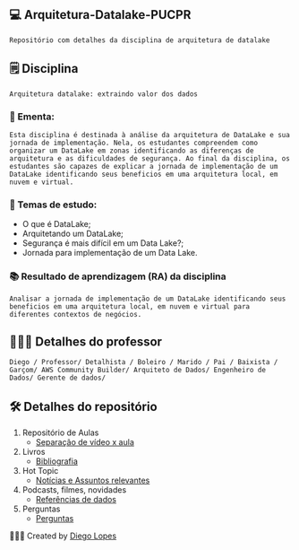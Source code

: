 ## 💻 Arquitetura-Datalake-PUCPR
	Repositório com detalhes da disciplina de arquitetura de datalake


## 🗒   Disciplina	
	Arquitetura datalake: extraindo valor dos dados
### 📝   Ementa:
	Esta disciplina é destinada à análise da arquitetura de DataLake e sua jornada de implementação. Nela, os estudantes compreendem como organizar um DataLake em zonas identificando as diferenças de arquitetura e as dificuldades de segurança. Ao final da disciplina, os estudantes são capazes de explicar a jornada de implementação de um DataLake identificando seus beneficios em uma arquitetura local, em nuvem e virtual.

### 📌   Temas de estudo:
- O que é DataLake;
- Arquitetando um DataLake;
- Segurança é mais difícil em um Data Lake?;
- Jornada para implementação de um Data Lake.

### 📚   Resultado de aprendizagem (RA) da disciplina
	Analisar a jornada de implementação de um DataLake identificando seus beneficios em uma arquitetura local, em nuvem e virtual para diferentes contextos de negócios.

## 👨🏻‍🔧 Detalhes do professor
	Diego / Professor/ Detalhista / Boleiro / Marido / Pai / Baixista / Garçom/ AWS Community Builder/ Arquiteto de Dados/ Engenheiro de Dados/ Gerente de dados/


## 🛠  Detalhes do repositório
1. Repositório de Aulas
	- [Separação de vídeo x aula](Aulas.md)
2. Livros
	- [Bibliografia](Books.md)
3. Hot Topic
	- [Notícias e Assuntos relevantes](Hot%20Topic.md)
4. Podcasts, filmes, novidades
	- [Referências de dados](Data%20Movies%20and%20Podcasts.md)
5. Perguntas
	- [Perguntas](Perguntas.md)





👨🏽‍🏫 Created by [Diego Lopes](mailto:lopesdiego12@gmail.com)
